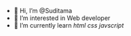 - 👋 Hi, I’m @Suditama
- 👀 I’m interested in Web developer
- 🌱 I’m currently learn *html css javscript*
  
<!---
Suditama/Suditama is a ✨ special ✨ repository because its `README.md` (this file) appears on your GitHub profile.
You can click the Preview link to take a look at your changes.
--->
